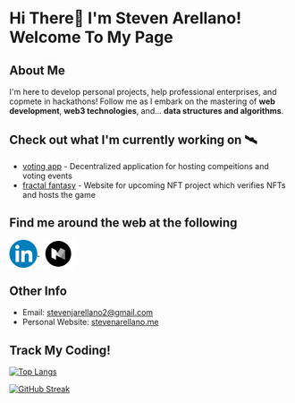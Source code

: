# Hi There👋 I'm Steven Arellano! Welcome To My Page

## About Me

I'm here to develop personal projects, help professional enterprises, and copmete in hackathons! Follow me as I embark on the mastering of **web development**, **web3 technologies**, and... **data structures and algorithms**.

## Check out what I'm currently working on 🛰️

-   [voting app](https://github.com/stevenarellano/voting) - Decentralized application for hosting compeitions and voting events
-   [fractal fantasy](https://github.com/BlockchainDeveloper009/nextjsfractalfantasy_devbranch) - Website for upcoming NFT project which verifies NFTs and hosts the game

## Find me around the web at the following

<link rel="stylesheet" href="./styles.css">

<p class='webContainer'>
    <a href="https://www.linkedin.com/in/stevenjarellano/" target="blank">
        <img align="center" src="./logos/linkedin.png" alt="linkedin" height="50" />
    </a>
    <a href="https://medium.com/@stevenjarellano" target="blank">
        <img align="center" src="./logos/medium.png" alt="medium" height="50" />
    </a>
</p>

## Other Info

-   Email: [stevenjarellano2@gmail.com](stevenjarellano2@gmail.com)
-   Personal Website: [stevenarellano.me](https://www.stevenarellano.me/)

## Track My Coding!

[![Top Langs](https://github-readme-stats.vercel.app/api/top-langs/?username=stevenarellano&theme=dracula)](https://github.com/anuraghazra/github-readme-stats)

[![GitHub Streak](https://github-readme-streak-stats.herokuapp.com?user=stevenarellano&theme=dracula&date_format=M%20j%5B%2C%20Y%5D)](https://git.io/streak-stats)

<!--
**stevenarellano/stevenarellano** is a ✨ _special_ ✨ repository because its `README.md` (this file) appears on your GitHub profile.

Here are some ideas to get you started:

- 🔭 I’m currently working on ...
- 🌱 I’m currently learning ...
- 👯 I’m looking to collaborate on ...
- 🤔 I’m looking for help with ...
- 💬 Ask me about ...
- 📫 How to reach me: ...
- 😄 Pronouns: ...
- ⚡ Fun fact: ...
-->
